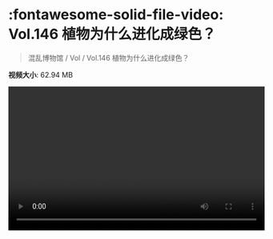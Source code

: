 # :fontawesome-solid-file-video: Vol.146 植物为什么进化成绿色？

> 混乱博物馆 / Vol / Vol.146 植物为什么进化成绿色？

**视频大小**: 62.94 MB

<video id="V-94b9a759d75cd4aa827af5ac87b4d1ba" width="512" height="288" preload="none" playsinline webkit-playsinline></video>